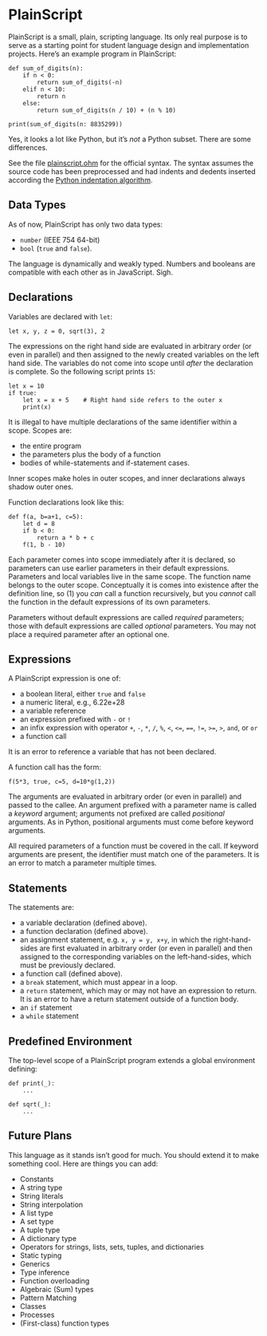 # PlainScript

PlainScript is a small, plain, scripting language. Its only real purpose is to serve as a starting point for student language design and implementation projects. Here’s an example program in PlainScript:

```
def sum_of_digits(n):
    if n < 0:
        return sum_of_digits(-n)
    elif n < 10:
        return n
    else:
        return sum_of_digits(n / 10) + (n % 10)

print(sum_of_digits(n: 8835299))
```

Yes, it looks a lot like Python, but it’s _not_ a Python subset. There are some differences.

See the file [plainscript.ohm](https://github.com/rtoal/plainscript/blob/master/syntax/plainscript.ohm) for the official syntax. The syntax assumes the source code has been preprocessed and had indents and dedents inserted according the [Python indentation algorithm](https://docs.python.org/3/reference/lexical_analysis.html).

## Data Types

As of now, PlainScript has only two data types:
  * `number` (IEEE 754 64-bit)
  * `bool` (`true` and `false`).

The language is dynamically and weakly typed. Numbers and booleans are compatible with each other as in JavaScript. Sigh.

## Declarations

Variables are declared with `let`:
```
let x, y, z = 0, sqrt(3), 2
```
The expressions on the right hand side are evaluated in arbitrary order (or even in parallel) and then assigned to the newly created variables on the left hand side. The variables do not come into scope until _after_ the declaration is complete. So the following script prints `15`:
```
let x = 10
if true:
    let x = x + 5    # Right hand side refers to the outer x
    print(x)
```
It is illegal to have multiple declarations of the same identifier within a scope. Scopes are:
  * the entire program
  * the parameters plus the body of a function
  * bodies of while-statements and if-statement cases.

Inner scopes make holes in outer scopes, and inner declarations always shadow outer ones.

Function declarations look like this:
```
def f(a, b=a+1, c=5):
    let d = 8
    if b < 0:
        return a * b + c
    f(1, b - 10)
```
Each parameter comes into scope immediately after it is declared, so parameters can use earlier parameters in their default expressions. Parameters and local variables live in the same scope. The function name belongs to the outer scope. Conceptually it is comes into existence after the definition line, so (1) you _can_ call a function recursively, but you _cannot_ call the function in the default expressions of its own parameters.

Parameters without default expressions are called _required_ parameters; those with default expressions are called _optional_ parameters. You may not place a required parameter after an optional one.

## Expressions

A PlainScript expression is one of:
  * a boolean literal, either `true` and `false`
  * a numeric literal, e.g., 6.22e+28
  * a variable reference
  * an expression prefixed with `-` or `!`
  * an infix expression with operator `+`, `-`, `*`, `/`, `%`, `<`, `<=`, `==`, `!=`, `>=`, `>`, `and`, or `or`
  * a function call

It is an error to reference a variable that has not been declared.

A function call has the form:
```
f(5*3, true, c=5, d=10*g(1,2))
```
The arguments are evaluated in arbitrary order (or even in parallel) and passed to the callee. An argument prefixed with a parameter name is called a _keyword_ argument; arguments not prefixed are called _positional_ arguments. As in Python, positional arguments must come before keyword arguments.

All required parameters of a function must be covered in the call. If keyword arguments are present, the identifier must match one of the parameters. It is an error to match a parameter multiple times.

## Statements

The statements are:

  * a variable declaration (defined above).
  * a function declaration (defined above).
  * an assignment statement, e.g. `x, y = y, x+y`, in which the right-hand-sides are first evaluated in arbitrary order (or even in parallel) and then assigned to the corresponding variables on the left-hand-sides, which must be previously declared.
  * a function call (defined above).
  * a `break` statement, which must appear in a loop.
  * a `return` statement, which may or may not have an expression to return. It is an error to have a return statement outside of a function body.
  * an `if` statement
  * a `while` statement

## Predefined Environment

The top-level scope of a PlainScript program extends a global environment defining:
```
def print(_):
    ...

def sqrt(_):
    ...
```

## Future Plans

This language as it stands isn’t good for much. You should extend it to make something cool. Here are things you can add:

  * Constants
  * A string type
  * String literals
  * String interpolation
  * A list type
  * A set type
  * A tuple type
  * A dictionary type
  * Operators for strings, lists, sets, tuples, and dictionaries
  * Static typing
  * Generics
  * Type inference
  * Function overloading
  * Algebraic (Sum) types
  * Pattern Matching
  * Classes
  * Processes
  * (First-class) function types
